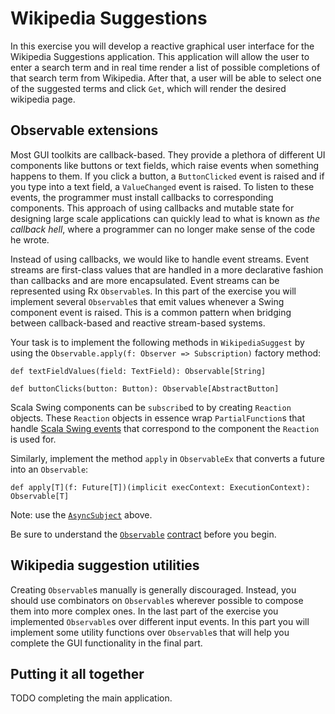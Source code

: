 Wikipedia Suggestions
=====================

In this exercise you will develop a reactive graphical user interface for the Wikipedia Suggestions application.
This application will allow the user to enter a search term and in real time render a list of possible completions
of that search term from Wikipedia.
After that, a user will be able to select one of the suggested terms and click `Get`, which will render the desired wikipedia page.


## Observable extensions

Most GUI toolkits are callback-based.
They provide a plethora of different UI components like buttons or text fields, which raise events when something happens to them.
If you click a button, a `ButtonClicked` event is raised and if you type into a text field, a `ValueChanged` event is raised.
To listen to these events, the programmer must install callbacks to corresponding components.
This approach of using callbacks and mutable state for designing large scale applications can quickly lead
to what is known as *the callback hell*, where a programmer can no longer make sense of the code he wrote.

Instead of using callbacks, we would like to handle event streams.
Event streams are first-class values that are handled in a more declarative fashion than callbacks and are more encapsulated.
Event streams can be represented using Rx `Observable`s.
In this part of the exercise you will implement several `Observable`s that emit values whenever a Swing component event is raised.
This is a common pattern when bridging between callback-based and reactive stream-based systems.

Your task is to implement the following methods in `WikipediaSuggest` by using the `Observable.apply(f: Observer => Subscription)` factory method:

    def textFieldValues(field: TextField): Observable[String]

    def buttonClicks(button: Button): Observable[AbstractButton]

Scala Swing components can be `subscribe`d to by creating `Reaction` objects.
These `Reaction` objects in essence wrap `PartialFunction`s that handle [Scala Swing events](http://www.scala-lang.org/api/current/index.html#scala.swing.event.package)
that correspond to the component the `Reaction` is used for.

Similarly, implement the method `apply` in `ObservableEx` that converts a future into an `Observable`:

    def apply[T](f: Future[T])(implicit execContext: ExecutionContext): Observable[T]

Note: use the [`AsyncSubject`](http://netflix.github.io/RxJava/javadoc/rx/subjects/AsyncSubject.html) above.

Be sure to understand the [`Observable`](http://netflix.github.io/RxJava/javadoc/) [contract](https://github.com/Netflix/RxJava/wiki/Observable) before you begin.


## Wikipedia suggestion utilities

Creating `Observable`s manually is generally discouraged.
Instead, you should use combinators on `Observable`s wherever possible to compose them into more complex ones.
In the last part of the exercise you implemented `Observable`s over different input events.
In this part you will implement some utility functions over `Observable`s that will help you complete the GUI functionality in the final part.


## Putting it all together

TODO completing the main application.
